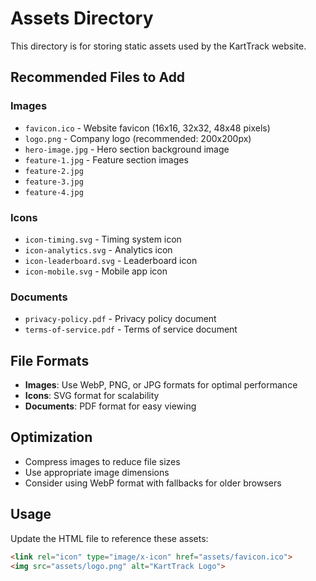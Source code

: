 # Assets Directory

This directory is for storing static assets used by the KartTrack website.

## Recommended Files to Add

### Images
- `favicon.ico` - Website favicon (16x16, 32x32, 48x48 pixels)
- `logo.png` - Company logo (recommended: 200x200px)
- `hero-image.jpg` - Hero section background image
- `feature-1.jpg` - Feature section images
- `feature-2.jpg`
- `feature-3.jpg`
- `feature-4.jpg`

### Icons
- `icon-timing.svg` - Timing system icon
- `icon-analytics.svg` - Analytics icon
- `icon-leaderboard.svg` - Leaderboard icon
- `icon-mobile.svg` - Mobile app icon

### Documents
- `privacy-policy.pdf` - Privacy policy document
- `terms-of-service.pdf` - Terms of service document

## File Formats
- **Images**: Use WebP, PNG, or JPG formats for optimal performance
- **Icons**: SVG format for scalability
- **Documents**: PDF format for easy viewing

## Optimization
- Compress images to reduce file sizes
- Use appropriate image dimensions
- Consider using WebP format with fallbacks for older browsers

## Usage
Update the HTML file to reference these assets:
```html
<link rel="icon" type="image/x-icon" href="assets/favicon.ico">
<img src="assets/logo.png" alt="KartTrack Logo">
``` 
